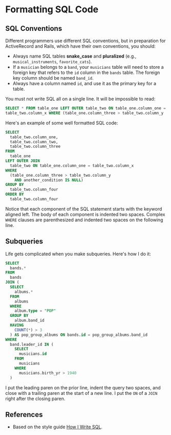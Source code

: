 # Formatting SQL Code

## SQL Conventions

Different programmers use different SQL conventions, but in preparation for
ActiveRecord and Rails, which have their own conventions, you should:

* Always name SQL tables **snake\_case** and **pluralized** (e.g.,
  `musical_instruments`, `favorite_cats`).
* If a `musician` belongs to a `band`, your `musicians` table will need to store
  a foreign key that refers to the `id` column in the `bands` table.  The
  foreign key column should be named `band_id`.
* Always have a column named `id`, and use it as the primary key for a table.

You must not write SQL all on a single line. It will be impossible to
read:

```sql
SELECT * FROM table_one LEFT OUTER table_two ON table_one.column_one = 
table_two.column_x WHERE (table_one.column_three > table_two.column_y ...
```

Here's an example of some well formatted SQL code:

```sql
SELECT
  table_two.column_one,
  table_two.column_two,
  table_two.column_three
FROM
  table_one
LEFT OUTER JOIN
  table_two ON table_one.column_one = table_two.column_x
WHERE
  (table_one.column_three > table_two.column_y
    AND another_condition IS NULL)
GROUP BY
  table_two.column_four
ORDER BY
  table_two.column_four
```

Notice that each component of the SQL statement starts with the
keyword aligned left. The body of each component is indented two
spaces. Complex `WHERE` clauses are parenthesized and indented two
spaces on the following line.

## Subqueries

Life gets complicated when you make subqueries. Here's how I do it:

```sql
SELECT
  bands.*
FROM
  bands
JOIN (
  SELECT
    albums.*
  FROM
    albums
  WHERE
    album.type = "POP"
  GROUP BY
    album.band_id
  HAVING
    COUNT(*) > 3
  ) AS pop_group_albums ON bands.id = pop_group_albums.band_id
WHERE
  band.leader_id IN (
    SELECT
      musicians.id
    FROM
      musicians
    WHERE
      musicians.birth_yr > 1940
  )
```

I put the leading paren on the prior line, indent the query two
spaces, and close with a trailing paren at the start of a new line. I
put the `ON` of a `JOIN` right after the closing paren.

## References

* Based on the style guide [How I Write SQL][how-i-write-sql].

[how-i-write-sql]: http://www.craigkerstiens.com/2012/11/17/how-i-write-sql
